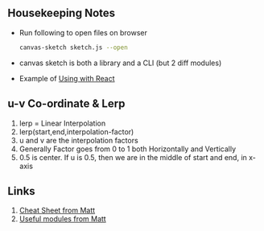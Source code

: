 ## Housekeeping Notes

- Run following to open files on browser
  ```bash
  canvas-sketch sketch.js --open
  ```
- canvas sketch is both a library and a CLI (but 2 diff modules)

- Example of [Using with React](https://github.com/mattdesl/canvas-sketch/pull/77/files)

## u-v Co-ordinate & Lerp

1. lerp = Linear Interpolation
2. lerp(start,end,interpolation-factor)
3. u and v are the interpolation factors
4. Generally Factor goes from 0 to 1 both Horizontally and Vertically
5. 0.5 is center. If u is 0.5, then we are in the middle of start and end, in x-axis

## Links

1. [Cheat Sheet from Matt](https://github.com/mattdesl/workshop-generative-art/blob/master/docs/cheat-sheet.md)
2. [Useful modules from Matt](https://github.com/mattdesl/workshop-generative-art#other-modules-for-creative-coding)
